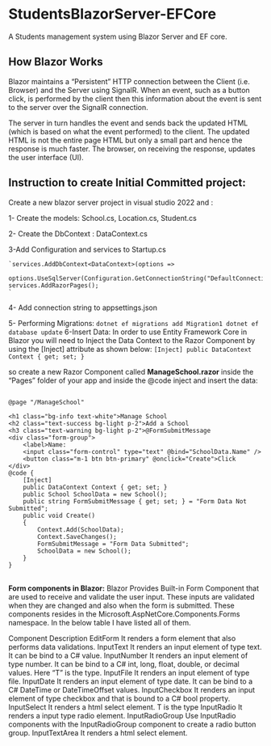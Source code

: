 # StudentsBlazorServer-EFCore

A Students management system using Blazor Server and EF core.

## How Blazor Works
Blazor maintains a “Persistent” HTTP connection between the Client (i.e. Browser) and the Server using SignalR. When an event, such as a button click, is performed by the client then this information about the event is sent to the server over the SignalR connection.

The server in turn handles the event and sends back the updated HTML (which is based on what the event performed) to the client. The updated HTML is not the entire page HTML but only a small part and hence the response is much faster. The browser, on receiving the response, updates the user interface (UI).

## Instruction to create Initial Committed project:
Create a new blazor server project in visual studio 2022 and :

1- Create the models: School.cs, Location.cs, Student.cs

2- Create the DbContext : DataContext.cs

3-Add  Configuration and services to Startup.cs 

    `services.AddDbContext<DataContext>(options =>
            options.UseSqlServer(Configuration.GetConnectionString("DefaultConnection")));
    services.AddRazorPages();
    `
    
4- Add connection string to appsettings.json

5- Performing Migrations:
    `
    dotnet ef migrations add Migration1
    dotnet ef database update
    `
6-Insert Data:
    In order to use Entity Framework Core in Blazor you will need to Inject the Data Context to the Razor Component by using the [Inject] attribute as shown below:
   `[Inject]
    public DataContext Context { get; set; }
    `
    
so create a new Razor Component called <b>ManageSchool.razor</b> inside the “Pages” folder of your app and inside the @code inject and insert the data:
<pre><code>
@page "/ManageSchool"
 
&lt;h1 class="bg-info text-white">Manage School</h1>
&lt;h2 class="text-success bg-light p-2">Add a School</h2>
&lt;h3 class="text-warning bg-light p-2">@FormSubmitMessage</h3>
&lt;div class="form-group">
    &lt;label>Name:</label>
    &lt;input class="form-control" type="text" @bind="SchoolData.Name" />
    &lt;button class="m-1 btn btn-primary" @onclick="Create">Click</button>
&lt;/div>
@code {
    [Inject]
    public DataContext Context { get; set; }
    public School SchoolData = new School();
    public string FormSubmitMessage { get; set; } = "Form Data Not Submitted";
    public void Create()
    {
        Context.Add(SchoolData);
        Context.SaveChanges();  
        FormSubmitMessage = "Form Data Submitted";
        SchoolData = new School();
    }
}
 </code>  </pre>
<b>Form components in Blazor:</b>
Blazor Provides Built-in Form Component that are used to receive and validate the user input. These inputs are validated when they are changed and also when the form is submitted. These components resides in the Microsoft.AspNetCore.Components.Forms namespace. In the below table I have listed all of them.

Component	Description
EditForm	It renders a form element that also performs data validations.
InputText	It renders an input element of type text. It can be bind to a C# value.
InputNumber	It renders an input element of type number. It can be bind to a C# int, long, float, double, or decimal values. Here “T” is the type.
InputFile	It renders an input element of type file.
InputDate	It renders an input element of type date. It can be bind to a C# DateTime or DateTimeOffset values.
InputCheckbox	It renders an input element of type checkbox and that is bound to a C# bool property.
InputSelect	It renders a html select element. T is the type
InputRadio	It renders a input type radio element.
InputRadioGroup	Use InputRadio components with the InputRadioGroup component to create a radio button group.
InputTextArea	It renders a html select element.
    
    
